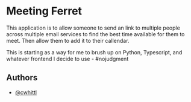 
# Meeting Ferret

This application is to allow someone to send an link to multiple people across multiple email services to find the best time available for them to meet. Then allow them to add it to their callendar.

This is starting as a way for me to brush up on Python, Typescript, and whatever frontend I decide to use - #nojudgment

## Authors

- [@cwhittl](https://www.github.com/cwhittl)

